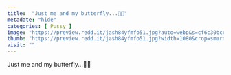 ```yaml
---
title:  "Just me and my butterfly...🦋😉"
metadate: "hide"
categories: [ Pussy ]
image: "https://preview.redd.it/jash84yfmfo51.jpg?auto=webp&s=cf6c30bce7d98ad0d0fa78d13eb979a83e4196b4"
thumb: "https://preview.redd.it/jash84yfmfo51.jpg?width=1080&crop=smart&auto=webp&s=5c79ecaa5e24cded2328307b9ecb9924364c0fb1"
visit: ""
---
```

Just me and my butterfly...🦋😉
